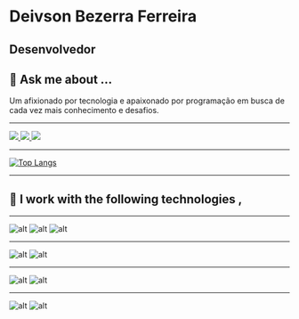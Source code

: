 # Deivson Bezerra Ferreira 
## Desenvolvedor

## 💬 Ask me about ...

 Um afixionado por tecnologia e apaixonado por programação em busca de cada vez mais conhecimento e desafios. 

----------

<a href="https://www.linkedin.com/in/deivson-ferreira/">
    <img src="https://img.shields.io/badge/LinkedIn-0077B5?style=for-the-badge&logo=linkedin&logoColor=white">
</a>
<a href="https://wa.me/5585986453235">
    <img src="https://img.shields.io/badge/WhatsApp-25D366?style=for-the-badge&logo=whatsapp&logoColor=white">
</a>
<a href="mailto:deivsonb7@gmail.com">
    <img src="https://img.shields.io/badge/Gmail-D14836?style=for-the-badge&logo=gmail&logoColor=white">
</a>





----------

[![Top Langs](https://github-readme-stats.vercel.app/api/top-langs/?username=deivsonbf&layout=compact)](https://github.com/deivsonbf?tab=repositories)

----------

## 📖 I work with the following technologies ,

----------

![alt](https://img.shields.io/badge/HTML5-E34F26?style=for-the-badge&logo=html5&logoColor=white)
![alt](https://img.shields.io/badge/CSS3-1572B6?style=for-the-badge&logo=css3&logoColor=white)
![alt](https://img.shields.io/badge/JavaScript-F7DF1E?style=for-the-badge&logo=javascript&logoColor=black)

----------

![alt](https://img.shields.io/badge/Node.js-43853D?style=for-the-badge&logo=node.js&logoColor=white)
![alt](https://img.shields.io/badge/Express.js-404D59?style=for-the-badge)

----------

![alt](https://img.shields.io/badge/MySQL-00000F?style=for-the-badge&logo=mysql&logoColor=white)
![alt](https://img.shields.io/badge/Microsoft_SQL_Server-CC2927?style=for-the-badge&logo=microsoft-sql-server&logoColor=white)


----------


![alt](https://img.shields.io/badge/Amazon_AWS-232F3E?style=for-the-badge&logo=amazon-aws&logoColor=white)
![alt](https://img.shields.io/badge/Heroku-430098?style=for-the-badge&logo=heroku&logoColor=white)
